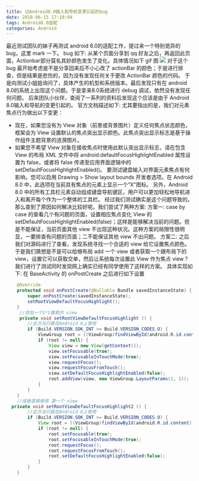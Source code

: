 ```yaml
---
title: 记Android8.0输入和导航变更引起的bug
date: 2018-06-15 17:10:04
tags: Android8.0适配
categories: Android
---
```

最近测试团队的妹子再测试 android 8.0的适配工作，提过来一个特别诡异的 bug，这里 mark 一下。
bug 如下: 从某个页面分享到 qq 好友之后，再返回此页面，Actionbar部分莫名其妙颜色发生了变化。具体情况如下 gif 图
![](记Android8.0输入和导航变更引起的bug/AndroidO.gif)
对于这个 bug 最开始考虑是不是分享回来后不小心改了 actionBar 的颜色；于是进行排查，但是结果是悲伤的，因为没有发现任何关于更改 ActionBar 颜色的代码。
于是向测试小姐姐询问了，具体产生的机型和系统版本。最后发现只有在 android 8.0的系统上出现这个问题。于是拿来8.0系统进行 debug 调试，依然没有发现任何问题。
后来团队小伙伴，查阅了一系列的资料后发现这个应该是由于 Android 8.0输入和导航的变更引起的。
官方文档描述如下:
尤其要指出的是，我们对元素焦点行为做出以下变更：
- 现在，如果您没有为 View 对象（前景或背景图片）定义任何焦点状态颜色，框架会为 View 设置默认的焦点突出显示颜色。此焦点突出显示标志是基于操作组件主题背景的涟漪图片。
- 如果您不希望 View 对象在接收焦点时使用此默认突出显示标志，请在包含 View 的布局 XML 文件中将 android:defaultFocusHighlightEnabled 属性设置为 false，或者将 false 传递至应用界面逻辑中的 setDefaultFocusHighlightEnabled()。
要测试键盘输入对界面元素焦点有何影响，您可以启用 Drawing > Show layout bounds 开发者选项。在 Android 8.0 中，此选项在当前具有焦点的元素上显示一个“X”图标。 
另外，Android 8.0 中的所有工具栏元素自动组成键盘导航键区，用户可以更加轻松地导航进入和离开每个作为一个整体的工具栏。
经过我们测试确实是这个问题导致的。那么查到了原因如何解决比较好呢。我们尝试了两种方案:
方案一: case by case 的查看几个有问题的页面，设置相应焦点变化 View 的setDefaultFocusHighlightEnabled(false)；这样是能够解决当前的问题。但是不能保证，当前页面其他 view 不出现这种状况。这种方案的局限性很明显，一要排查有问题的页面；二不能保证其他 view 不出问题。
方案二:
之后我们对源码进行了查看，发现系统寻找一个合适的 view 给它设置焦点颜色。于是我们猜想是不是可以给根布局 add 一个 view 或者获取一个跟布局下的 view，设置它可以获取交单，然后让系统每次设置此 View 作为焦点 view？ 我们进行了测试同时发现网上确实已经有同学使用了这样的方案。
具体实现如下: 
在 BaseActivity 的 onPostCreate 之后进行如下设置
```java
    @Override
    protected void onPostCreate(@Nullable Bundle savedInstanceState) {
        super.onPostCreate(savedInstanceState);
        setRootViewDefaultFocusHighlight();
    }
     //添加一个1*1像素的 view
     private void setRootViewDefaultFocusHighlight () {
        //此方法只能在Android O上使用
        if (Build.VERSION.SDK_INT >= Build.VERSION_CODES.O) {
            ViewGroup root = ((ViewGroup)findViewById(android.R.id.content));
            if (root != null) {
                View view = new View(getContext());
                view.setFocusable(true);
                view.setFocusableInTouchMode(true);
                view.requestFocus();
                view.requestFocusFromTouch();
                view.setDefaultFocusHighlightEnabled(false);
                root.addView(view, new ViewGroup.LayoutParams(1, 1));
            }
        }
    }
    //或者直接使用 第一个 view
  private void setRootViewDefaultFocusHighlight2 () {
        //此方法只能在Android O上使用
        if (Build.VERSION.SDK_INT >= Build.VERSION_CODES.O) {
            View root = ((ViewGroup)findViewById(android.R.id.content)).getChildAt(0);
            if (root != null) {
                root.setFocusable(true);
                root.setFocusableInTouchMode(true);
                root.requestFocus();
                root.requestFocusFromTouch();
                root.setDefaultFocusHighlightEnabled(false);
            }
        }
    }
    
```
